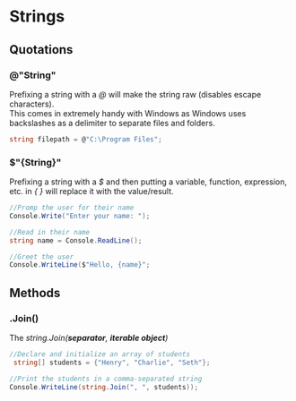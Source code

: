 # Strings

## Quotations
### @"String"
Prefixing a string with a _@_ will make the string raw (disables escape characters). <br />
This comes in extremely handy with Windows as Windows uses backslashes as a delimiter to separate files and folders.
```C#
string filepath = @"C:\Program Files";
```

### $"{String}"
Prefixing a string with a _$_ and then putting a variable, function, expression, etc. in _{ }_ will replace it with the value/result.
```C#
//Promp the user for their name
Console.Write("Enter your name: ");

//Read in their name
string name = Console.ReadLine();

//Greet the user
Console.WriteLine($"Hello, {name}"; 
```

## Methods

### .Join()
The _string.Join(**_separator_**, **_iterable object_**)_
```C#
//Declare and initialize an array of students
 string[] students = {"Henry", "Charlie", "Seth"};

//Print the students in a comma-separated string
Console.WriteLine(string.Join(", ", students));
```
